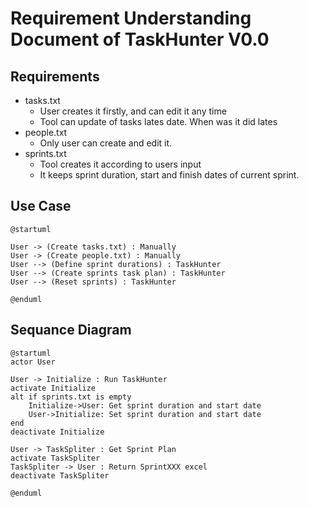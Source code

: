 # Requirement Understanding Document of TaskHunter V0.0

## Requirements

- tasks.txt
	- User creates it firstly, and can edit it any time
	- Tool can update of tasks lates date. When was it did lates
- people.txt
	- Only user can create and edit it.
- sprints.txt
	- Tool creates it according to users input
	- It keeps sprint duration, start and finish dates of current sprint.

## Use Case

```plantuml
@startuml

User -> (Create tasks.txt) : Manually
User -> (Create people.txt) : Manually
User --> (Define sprint durations) : TaskHunter
User --> (Create sprints task plan) : TaskHunter
User --> (Reset sprints) : TaskHunter

@enduml
```

## Sequance Diagram

```plantuml
@startuml
actor User

User -> Initialize : Run TaskHunter
activate Initialize
alt if sprints.txt is empty
    Initialize->User: Get sprint duration and start date
	User->Initialize: Set sprint duration and start date
end
deactivate Initialize

User -> TaskSpliter : Get Sprint Plan
activate TaskSpliter
TaskSpliter -> User : Return SprintXXX excel
deactivate TaskSpliter

@enduml
```